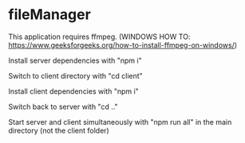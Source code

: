 # fileManager
This application requires ffmpeg. (WINDOWS HOW TO: https://www.geeksforgeeks.org/how-to-install-ffmpeg-on-windows/)

Install server dependencies with "npm i"

Switch to client directory with "cd client" 

Install client dependencies with "npm i"

Switch back to server with "cd .."

Start server and client simultaneously with "npm run all" in the main directory (not the client folder)
